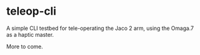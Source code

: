 # teleop-cli

A simple CLI testbed for tele-operating the Jaco 2 arm, using the Omaga.7 as a haptic master.

More to come.
